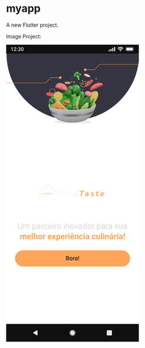 # myapp

A new Flutter project.

Image Project:

![Imagem de capa escrito  Flutter: aplicação 100% movel com páginas estáticas](./public/Frame-1.png)